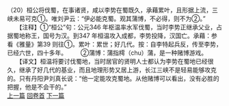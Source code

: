 （20）桓公将伐蜀，在事诸贤，咸以李势在蜀既久，承藉累叶，且形据上流，三峡未易可克①。唯刘尹云：“伊必能克蜀。观其蒲博，不必得，则不为②。”
　　【注释】①“桓公”句：公元346 年枢温率水军伐蜀，当时李势正继承父业，占据蜀地称王，国号为汉。到347 年桓温攻入成都，李势投降，汉国亡。承藉：参看《雅量》第39 则往①。累叶：累世；好几代。按：自李特起兵反，传至李势，已经六世，四十多年。
　　②蒲博：蒲指樗（chu）蒲，是一种赌博游戏。
　　【译文】桓温将要讨伐蜀地，当时居官的贤明人士都认为李势在蜀地已经很久，继承了好几代的基业，而且地理形势又居上游，长江三峡不是轻易能够攻克的。只有丹阳尹刘真长说：“他一定能攻克蜀地。从他赌博可以看出，没有必胜的把握，他是不会干的。”
<br>[上一篇](07_19) [回卷首](07_00) [下一篇](07_21)
